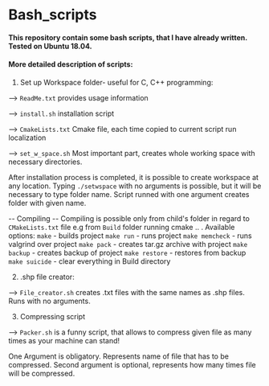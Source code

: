 # Bash_scripts

#### This repository contain some bash scripts, that I have already written. Tested on Ubuntu 18.04.

#### More detailed description of scripts:

1. Set up Workspace folder- useful for C, C++ programming:

--> `ReadMe.txt` provides usage information

--> `install.sh` installation script

--> `CmakeLists.txt` Cmake file, each time copied to current script run localization

--> `set_w_space.sh` Most important part, creates whole working space with necessary directories. 

After installation process is completed, it is possible to create workspace at any location. Typing `./setwspace` with no arguments is possible, but it will be necessary to  type folder name. Script runned with one argument creates folder with given name. 

-- Compiling -- 
Compiling is possible only from child's folder in regard to `CMakeLists.txt` file e.g from `Build` folder running cmake .. .
Available options:
`make` - builds project
`make run` - runs project
`make memcheck` - runs valgrind over project
`make pack` - creates tar.gz archive with project
`make backup` - creates backup of project
`make restore` - restores from backup
`make suicide` - clear everything in Build directory


2. .shp file creator:

--> `File_creator.sh` creates .txt files with the same names as .shp files.
Runs with no arguments.

3. Compressing script

--> `Packer.sh` is a funny script, that allows to compress given file as many times as your machine can stand!

One Argument is obligatory. Represents name of file that has to be compressed. Second argument is optional, represents how many times file will be compressed.
